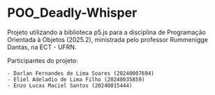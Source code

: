 # POO_Deadly-Whisper

Projeto utilizando a biblioteca p5.js para a disciplina de Programação Orientada à Objetos (2025.2), ministrada pelo professor Rummenigge Dantas, na ECT - UFRN.

Participantes do projeto:

    - Darlan Fernandes de Lima Soares (20240007694)
    - Eliel Adeladio de Lima Filho (20240035859)
    - Enzo Lucas Maciel Santos (20240015444)